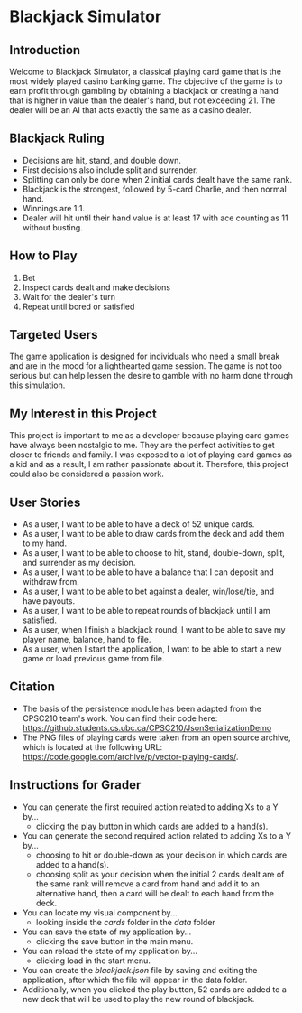 # Blackjack Simulator

## Introduction

Welcome to Blackjack Simulator, a classical playing card game that is the most widely played casino banking game. The 
objective of the game is to earn profit through gambling by obtaining a blackjack or creating a hand that is higher in 
value than the dealer's hand, but not exceeding 21. The dealer will be an AI that acts exactly the same as a casino 
dealer.

## Blackjack Ruling
- Decisions are hit, stand, and double down.
- First decisions also include split and surrender.
- Splitting can only be done when 2 initial cards dealt have the same rank.
- Blackjack is the strongest, followed by 5-card Charlie, and then normal hand.
- Winnings are 1:1.
- Dealer will hit until their hand value is at least 17 with ace counting as 11 without busting.

## How to Play
1. Bet
2. Inspect cards dealt and make decisions
3. Wait for the dealer's turn
4. Repeat until bored or satisfied

## Targeted Users

The game application is designed for individuals who need a small break and are in the mood for a lighthearted game
session. The game is not too serious but can help lessen the desire to gamble with no harm done through this simulation.

## My Interest in this Project

This project is important to me as a developer because playing card games have always been nostalgic to me. They are the
perfect activities to get closer to friends and family. I was exposed to a lot of playing card games as a kid and as a 
result, I am rather passionate about it. Therefore, this project could also be considered a passion work.

## User Stories

- As a user, I want to be able to have a deck of 52 unique cards.
- As a user, I want to be able to draw cards from the deck and add them to my hand.
- As a user, I want to be able to choose to hit, stand, double-down, split, and surrender as my decision.
- As a user, I want to be able to have a balance that I can deposit and withdraw from.
- As a user, I want to be able to bet against a dealer, win/lose/tie, and have payouts.
- As a user, I want to be able to repeat rounds of blackjack until I am satisfied.
- As a user, when I finish a blackjack round, I want to be able to save my player name, balance, hand to file.
- As a user, when I start the application, I want to be able to start a new game or load previous game from file.

## Citation

- The basis of the persistence module has been adapted from the CPSC210 team's work. You can find their code here:
https://github.students.cs.ubc.ca/CPSC210/JsonSerializationDemo
- The PNG files of playing cards were taken from an open source archive, which is located at the following URL:
https://code.google.com/archive/p/vector-playing-cards/.

## Instructions for Grader

- You can generate the first required action related to adding Xs to a Y by...
  - clicking the play button in which cards are added to a hand(s).
- You can generate the second required action related to adding Xs to a Y by...
  - choosing to hit or double-down as your decision in which cards are added to a hand(s).
  - choosing split as your decision when the initial 2 cards dealt are of the same rank will remove a card from hand and 
  add it to an alternative hand, then a card will be dealt to each hand from the deck.
- You can locate my visual component by...
  - looking inside the *cards* folder in the *data* folder
- You can save the state of my application by...
  - clicking the save button in the main menu.
- You can reload the state of my application by...
  - clicking load in the start menu.
- You can create the *blackjack.json* file by saving and exiting the application, after which the file will appear in 
the data folder.
- Additionally, when you clicked the play button, 52 cards are added to a new deck that will be used to play the new 
round of blackjack.

